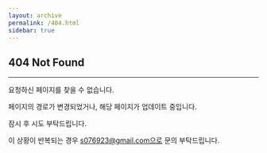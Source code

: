 ```yaml
---
layout: archive
permalink: /404.html
sidebar: true
---
```


## 404 Not Found
----------------

요청하신 페이지를 찾을 수 없습니다.

페이지의 경로가 변경되었거나, 해당 페이지가 업데이트 중입니다.

잠시 후 시도 부탁드립니다.

이 상황이 반복되는 경우 s076923@gmail.com으로 문의 부탁드립니다.
